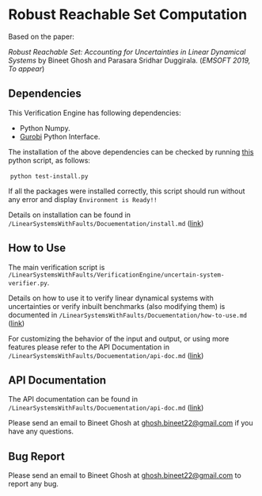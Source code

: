 # Robust Reachable Set Computation

Based on the paper: 

_Robust Reachable Set: Accounting for Uncertainties in Linear Dynamical Systems_ by Bineet Ghosh and Parasara Sridhar Duggirala. (_EMSOFT 2019, To appear_)




## Dependencies

This Verification Engine has following dependencies:

* Python Numpy.
* [Gurobi](https://www.gurobi.com/) Python Interface.

The installation of the above dependencies can be checked by running [this](https://github.com/bineet-coderep/Robust_Reach_Set_Computation/blob/refactoring/LinearSystemsWithFaults/EnvironmentTester/test-install.py) python script, as follows:

​		`python test-install.py`

If all the packages were installed correctly, this script should run without any error and display `Environment is Ready!!`

Details on installation can be found in `/LinearSystemsWithFaults/Docuementation/install.md` ([link](https://github.com/bineet-coderep/Robust_Reach_Set_Computation/blob/refactoring/LinearSystemsWithFaults/Documentation/install.md))



## How to Use

The main verification script is `/LinearSystemsWithFaults/VerificationEngine/uncertain-system-verifier.py`.

Details on how to use it to verify linear dynamical systems with uncertainties or verify inbuilt benchmarks (also modifying them) is documented in `/LinearSystemsWithFaults/Docuementation/how-to-use.md` ([link](https://github.com/bineet-coderep/Robust_Reach_Set_Computation/blob/refactoring/LinearSystemsWithFaults/Documentation/how-to-use.md))

For customizing the behavior of the input and output, or using more features please refer to the API Documentation in `/LinearSystemsWithFaults/Docuementation/api-doc.md` ([link](https://github.com/bineet-coderep/Robust_Reach_Set_Computation/blob/refactoring/LinearSystemsWithFaults/Documentation/api-doc.md))



## API Documentation

The API documentation can be found in `/LinearSystemsWithFaults/Docuementation/api-doc.md` ([link](https://github.com/bineet-coderep/Robust_Reach_Set_Computation/blob/refactoring/LinearSystemsWithFaults/Documentation/api-doc.md))

Please send an email to Bineet Ghosh at ghosh.bineet22@gmail.com if you have any questions.



## Bug Report

Please send an email to Bineet Ghosh at ghosh.bineet22@gmail.com to report any bug.
